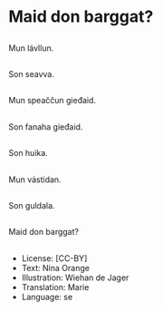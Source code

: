 # Maid don barggat?

##
Mun lávllun.

##
Son seavva.

##
Mun speaččun gieđaid.

##
Son fanaha gieđaid.

##
Son huika.

##
Mun vástidan.

##
Son guldala.

##
Maid don barggat?

##
* License: [CC-BY]
* Text: Nina Orange
* Illustration: Wiehan de Jager
* Translation: Marie
* Language: se
